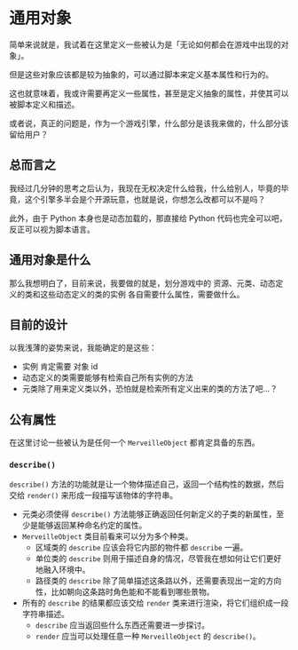 # 通用对象

简单来说就是，我试着在这里定义一些被认为是「无论如何都会在游戏中出现的对象」。

但是这些对象应该都是较为抽象的，可以通过脚本来定义基本属性和行为的。

这也就意味着，我或许需要再定义一些属性，甚至是定义抽象的属性，并使其可以被脚本定义和描述。

或者说，真正的问题是，作为一个游戏引擎，什么部分是该我来做的，什么部分该留给用户？

## 总而言之

我经过几分钟的思考之后认为，我现在无权决定什么给我，什么给别人，毕竟的毕竟，这个引擎多半会是个开源玩意，也就是说，你想怎么改都可以不是吗？

此外，由于 Python 本身也是动态加载的，那直接给 Python 代码也完全可以吧，反正可以视为脚本语言。

## 通用对象是什么

那么我想明白了，目前来说，我要做的就是，划分游戏中的 资源、元类、动态定义的类和这些动态定义的类的实例 各自需要什么属性，需要做什么。

## 目前的设计

以我浅薄的姿势来说，我能确定的是这些：

- 实例 肯定需要 对象 id
- 动态定义的类需要能够有检索自己所有实例的方法
- 元类除了用来定义类以外，恐怕就是检索所有定义出来的类的方法了吧...？

## 公有属性

在这里讨论一些被认为是任何一个 `MerveilleObject` 都肯定具备的东西。

### `describe()`

`describe()` 方法的功能就是让一个物体描述自己，返回一个结构性的数据，然后交给 `render()` 来形成一段描写该物体的字符串。

- 元类必须使得 `describe()` 方法能够正确返回任何新定义的子类的新属性，至少是能够返回某种命名约定的属性。
- `MerveilleObject` 类目前看来可以分为多个种类。
    - 区域类的 `describe` 应该会将它内部的物件都 `describe` 一遍。
    - 单位类的 `describe` 则用于描述自身的情况，尽管我在想如何让它们更好地融入环境中。
    - 路径类的 `describe` 除了简单描述这条路以外，还需要表现出一定的方向性，比如朝向这条路时角色能和不能看到哪些景物。
- 所有的 `describe` 的结果都应该交给 `render` 类来进行渲染，将它们组织成一段字符串描述。
    - `describe` 应当返回些什么东西还需要进一步探讨。
    - `render` 应当可以处理任意一种 `MerveilleObject` 的 `describe()`。

